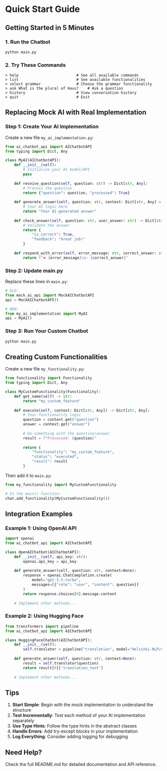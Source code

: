 # Quick Start Guide

## Getting Started in 5 Minutes

### 1. Run the Chatbot

```bash
python main.py
```

### 2. Try These Commands

```
> help                          # See all available commands
> list                          # See available functionalities
> select grammar                # Choose the grammar functionality
> ask What is the plural of Haus?    # Ask a question
> history                       # View conversation history
> quit                          # Exit
```

## Replacing Mock AI with Real Implementation

### Step 1: Create Your AI Implementation

Create a new file `my_ai_implementation.py`:

```python
from ai_chatbot_api import AIChatbotAPI
from typing import Dict, Any

class MyAI(AIChatbotAPI):
    def __init__(self):
        # Initialize your AI model/API
        pass
    
    def receive_question(self, question: str) -> Dict[str, Any]:
        # Process the question
        return {"question": question, "processed": True}
    
    def generate_answer(self, question: str, context: Dict[str, Any] = None) -> str:
        # Your AI logic here
        return "Your AI-generated answer"
    
    def check_answer(self, question: str, user_answer: str) -> Dict[str, Any]:
        # Validate the answer
        return {
            "is_correct": True,
            "feedback": "Great job!"
        }
    
    def respond_with_error(self, error_message: str, correct_answer: str) -> str:
        return f"❌ {error_message}\n✓ {correct_answer}"
```

### Step 2: Update main.py

Replace these lines in `main.py`:

```python
# OLD:
from mock_ai_api import MockAIChatbotAPI
api = MockAIChatbotAPI()

# NEW:
from my_ai_implementation import MyAI
api = MyAI()
```

### Step 3: Run Your Custom Chatbot

```bash
python main.py
```

## Creating Custom Functionalities

Create a new file `my_functionality.py`:

```python
from functionality import Functionality
from typing import Dict, Any

class MyCustomFunctionality(Functionality):
    def get_name(self) -> str:
        return "my_custom_feature"
    
    def execute(self, context: Dict[str, Any]) -> Dict[str, Any]:
        # Your functionality logic
        question = context.get("question")
        answer = context.get("answer")
        
        # Do something with the question/answer
        result = f"Processed: {question}"
        
        return {
            "functionality": "my_custom_feature",
            "status": "executed",
            "result": result
        }
```

Then add it to `main.py`:

```python
from my_functionality import MyCustomFunctionality

# In the main() function:
chat.add_functionality(MyCustomFunctionality())
```

## Integration Examples

### Example 1: Using OpenAI API

```python
import openai
from ai_chatbot_api import AIChatbotAPI

class OpenAIChatbot(AIChatbotAPI):
    def __init__(self, api_key: str):
        openai.api_key = api_key
    
    def generate_answer(self, question: str, context=None):
        response = openai.ChatCompletion.create(
            model="gpt-3.5-turbo",
            messages=[{"role": "user", "content": question}]
        )
        return response.choices[0].message.content
    
    # Implement other methods...
```

### Example 2: Using Hugging Face

```python
from transformers import pipeline
from ai_chatbot_api import AIChatbotAPI

class HuggingFaceChatbot(AIChatbotAPI):
    def __init__(self):
        self.translator = pipeline("translation", model="Helsinki-NLP/opus-mt-en-de")
    
    def generate_answer(self, question: str, context=None):
        result = self.translator(question)
        return result[0]['translation_text']
    
    # Implement other methods...
```

## Tips

1. **Start Simple**: Begin with the mock implementation to understand the structure
2. **Test Incrementally**: Test each method of your AI implementation separately
3. **Use Type Hints**: Follow the type hints in the abstract classes
4. **Handle Errors**: Add try-except blocks in your implementation
5. **Log Everything**: Consider adding logging for debugging

## Need Help?

Check the full README.md for detailed documentation and API reference.
